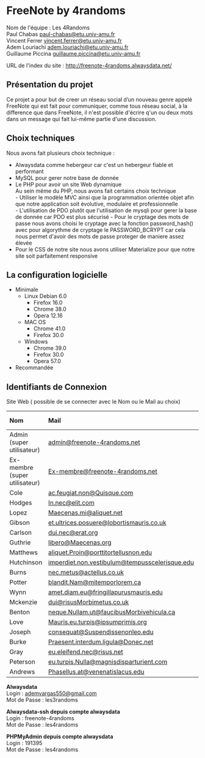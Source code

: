 # FreeNote by 4randoms

Nom de l'équipe : Les 4Randoms  
Paul Chabas paul-chabas@etu.univ-amu.fr  
Vincent Ferrer vincent.ferrer@etu.univ-amu.fr  
Adem Louriachi adem.louriachi@etu.univ-amu.fr  
Guillaume Piccina guillaume.piccina@etu.univ-amu.fr  

URL de l'index du site : http://freenote-4randoms.alwaysdata.net/  

Présentation du projet
----------------------
Ce projet a pour but de creer un réseau social d’un nouveau genre appelé FreeNote qui est fait pour communiquer, comme tous réseau social, à la difference que dans FreeNote, il n'est possible d'écrire q'un ou deux mots dans un message qui fait lui-même partie d'une discussion.

Choix techniques  
----------------
Nous avons fait plusieurs choix technique :  
  - Alwaysdata comme hebergeur car c'est un hebergeur fiable et performant  
  - MySQL pour gerer notre base de donnée  
  - Le PHP pour avoir un site Web dynamique  
    Au sein même du PHP, nous avons fait certains choix technique  
        - Utiliser le modèle MVC ainsi que la programmation orientée objet afin que notre application soit évolutive, modulaire et professionnelle  
        - L'utilisation de PDO plutôt que l'utilisation de mysqli pour gerer la base de donnée car PDO est plus sécurisé
        - Pour le cryptage des mots de passe nous avons choisi le cryptage avec la fonction password_hash() avec pour algorythme de cryptage le PASSWORD_BCRYPT car cela nous permet d'avoir des mots de passe proteger de maniere assez élevée
  - Pour le CSS de notre site nous avons utiliser Materialize pour que notre site soit parfaitement responsive  
  
  
La configuration logicielle  
---------------------------
  - Minimale 
    - Linux Debian 6.0  
      - Firefox 16.0  
      - Chrome 38.0  
      - Opera 12.16  
    - MAC OS  
      - Chrome 41.0  
      - Firefox 30.0  
    - Windows  
      - Chrome 39.0  
      - Firefox 30.0  
      - Opera 57.0  
  - Recommandée  
  
Identifiants de Connexion  
-------------------------

Site Web ( possible de se connecter avec le Nom ou le Mail au choix)

| Nom                            | Mail                                            | Mot De Passe  |
|:-------------------------------|:------------------------------------------------|:--------------|
| Admin      (super utilisateur) | admin@freenote-4randoms.net                     | Admin         |
| Ex-membre  (super utilisateur) | Ex-membre@freenote-4randoms.net                 | Ex-membre     |
| Cole                           | ac.feugiat.non@Quisque.com                      | Cole          |
| Hodges                         | In.nec@elit.com                                 | Hodges        |
| Lopez                          | Maecenas.mi@aliquet.net                         | Lopez         |
| Gibson                         | et.ultrices.posuere@lobortismauris.co.uk        | Gibson        |
| Carlson                        | dui.nec@erat.org                                | Carlson       |
| Guthrie                        | libero@Maecenas.org                             | Guthrie       |
| Matthews                       | aliquet.Proin@porttitortellusnon.edu            | Matthews      |
| Hutchinson                     | imperdiet.non.vestibulum@tempusscelerisque.edu  | Hutchinson    |
| Burns                          | nec.metus@actellus.co.uk                        | Burns         |
| Potter                         | blandit.Nam@mitemporlorem.ca                    | Potter        |
| Wynn                           | amet.diam.eu@fringillapurusmauris.edu           | Wynn          |
| Mckenzie                       | dui@risusMorbimetus.co.uk                       | Mckenzie      |
| Benton                         | neque.Nullam.ut@faucibusMorbivehicula.ca        | Benton        |
| Love                           | Mauris.eu.turpis@ipsumprimis.org                | Love          |
| Joseph                         | consequat@Suspendissenonleo.edu                 | Joseph        |
| Burke                          | Praesent.interdum.ligula@Donec.net              | Burke         |
| Gray                           | eu.eleifend.nec@risus.net                       | Gray          |
| Peterson                       | eu.turpis.Nulla@magnisdisparturient.com         | Peterson      |
| Andrews                        | Phasellus.at@venenatislacus.edu                 | Andrews       |


**Alwaysdata**  
Login :  	ademvargas550@gmail.com  
Mot de Passe :   les3randoms  

**Alwaysdata-ssh depuis compte alwaysdata**  
Login :  	freenote-4randoms  
Mot de Passe :   les4randoms  

**PHPMyAdmin depuis compte alwaysdata**  
Login :  	191395  
Mot de Passe :   les4randoms  
